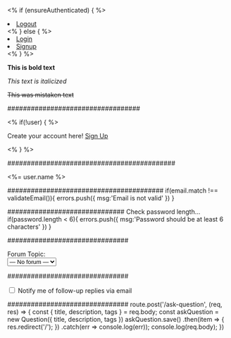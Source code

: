 <% if (ensureAuthenticated) { %>
<li class="btn btn-primary" style="margin-right: 25px"><a href="/users/logout" class="text-decoration-none text-white">Logout</a></li>
<% } else { %>
<li class="btn btn-primary" style="margin-right: 25px"><a href="/users/login" class="text-decoration-none text-white">Login</a></li>
<li class="btn btn-primary"><a href="/users/signup" class="text-decoration-none text-white">Signup</a></li>
<% } %>


**This is bold text**

*This text is italicized*

~~This was mistaken text~~

##################################

<% if(!user) { %>
<p class="mb-0">Create your account here! <a href="users/signup" class="text-dark-50 fw-bold">Sign Up</a></p>
<% } %>

###########################################

<%= user.name %>

########################################
if(email.match !== validateEmail()){
  errors.push({ msg:'Email is not valid' })
 }


##############################
Check password length...
if(password.length < 6){
  errors.push({ msg:'Password should be at least 6 characters' })
}


###############################
<div class="form-item col-md-4 my-4">
    <label for="bbp_forum_id">Forum Topic:</label><br>
    <select name="bbp_forum_id" id="bbp_forum_id" class="bbp_dropdown">
        <option value="" class="level-0">— No forum —</option>
        <option class="level-0" value="4996">Technology</option>
        <option class="level-0" value="4974">Food</option>
        <option class="level-0" value="5080">City</option>
        <option class="level-0" value="4994">Product</option>
    </select>
</div>

###############################
<div class="aq-notify-check">
    <input class="checkbox-tik" name="bbp_topic_subscription" id="bbp_topic_subscription" type="checkbox" value="bbp_subscribe">
    <label for="bbp_topic_subscription">Notify me of follow-up replies via email</label>
</div>

###############################
route.post('/ask-question', (req, res) => {
const { title, description, tags } = req.body;
const askQuestion = new Question({
title,
description,
tags
})
askQuestion.save()
.then(item => {
res.redirect('/');
})
.catch(err => console.log(err));
console.log(req.body);
})